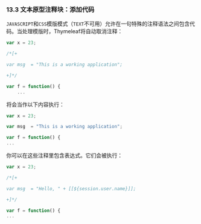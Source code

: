### 13.3 文本原型注释块：添加代码

`JAVASCRIPT`和`CSS`模版模式（`TEXT`不可用）允许在一句特殊的注释语法之间包含代码。当处理模版时，Thymeleaf将自动取消注释：
```javascript
var x = 23;

/*[+

var msg  = "This is a working application";

+]*/

var f = function() {
    ...
```
将会当作以下内容执行：
```javascript
var x = 23;

var msg  = "This is a working application";

var f = function() {
...
```
你可以在这些注释里包含表达式。它们会被执行：
```javascript
var x = 23;

/*[+

var msg  = "Hello, " + [[${session.user.name}]];

+]*/

var f = function() {
...
```